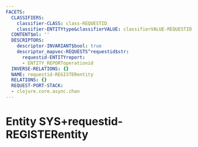 ```yaml
---
FACETS:
  CLASSIFIERS:
    classifier-CLASS: class-REQUESTID
    classifier-ENTITYtype&classifierVALUE: classifierVALUE-REQUESTID
  CONTENT$ml: ''
  DESCRIPTORS:
    descriptor-INVARIANT$bool: true
    descriptor_mapvec-REQUESTS^requestid$str:
      requestid-ENTITYreport:
      - ENTITY_REPORToperationid
  INVERSE-RELATIONS: {}
  NAME: requestid-REGISTERentity
  RELATIONS: {}
  REQUEST-PORT-STACK:
  - clojure.core.async.chan
---
```

# Entity SYS+requestid-REGISTERentity

